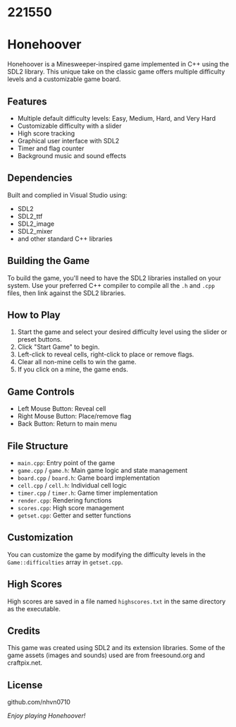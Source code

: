 # 221550

# Honehoover

Honehoover is a Minesweeper-inspired game implemented in C++ using the SDL2 library. 
This unique take on the classic game offers multiple difficulty levels and a customizable game board.


## Features

- Multiple default difficulty levels: Easy, Medium, Hard, and Very Hard
- Customizable difficulty with a slider
- High score tracking
- Graphical user interface with SDL2
- Timer and flag counter
- Background music and sound effects


## Dependencies

Built and complied in Visual Studio using:
- SDL2
- SDL2_ttf
- SDL2_image
- SDL2_mixer
- and other standard C++ libraries

## Building the Game

To build the game, you'll need to have the SDL2 libraries installed on your system. 
Use your preferred C++ compiler to compile all the `.h` and `.cpp` files, then link against the SDL2 libraries.


## How to Play

1. Start the game and select your desired difficulty level using the slider or preset buttons.
2. Click "Start Game" to begin.
3. Left-click to reveal cells, right-click to place or remove flags.
4. Clear all non-mine cells to win the game.
5. If you click on a mine, the game ends.


## Game Controls

- Left Mouse Button: Reveal cell
- Right Mouse Button: Place/remove flag
- Back Button: Return to main menu


## File Structure

- `main.cpp`: Entry point of the game
- `game.cpp` / `game.h`: Main game logic and state management
- `board.cpp` / `board.h`: Game board implementation
- `cell.cpp` / `cell.h`: Individual cell logic
- `timer.cpp` / `timer.h`: Game timer implementation
- `render.cpp`: Rendering functions
- `scores.cpp`: High score management
- `getset.cpp`: Getter and setter functions


## Customization

You can customize the game by modifying the difficulty levels in the `Game::difficulties` array in `getset.cpp`.


## High Scores

High scores are saved in a file named `highscores.txt` in the same directory as the executable.


## Credits

This game was created using SDL2 and its extension libraries. 
Some of the game assets (images and sounds) used are from freesound.org and craftpix.net.


## License

github.com/nhvn0710


*Enjoy playing Honehoover!*
